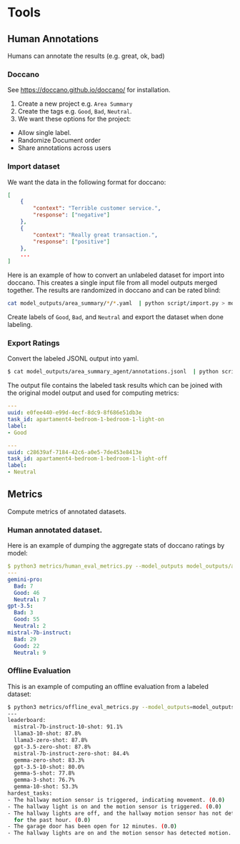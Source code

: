 # Tools

## Human Annotations

Humans can annotate the results (e.g. great, ok, bad)

### Doccano

See https://doccano.github.io/doccano/ for installation.

1. Create a new project e.g. `Area Summary`
1. Create the tags e.g. `Good`, `Bad`, `Neutral`.
1. We want these options for the project:
  - Allow single label.
  - Randomize Document order
  - Share annotations across users

### Import dataset

We want the data in the following format for doccano:

```json
[
    {
        "context": "Terrible customer service.",
        "response": ["negative"]
    },
    {
        "context": "Really great transaction.",
        "response": ["positive"]
    },
    ...
]
```

Here is an example of how to convert an unlabeled dataset for import into doccano. This
creates a single input file from all model outputs merged together. The results
are randomized in doccano and can be rated blind:

```bash
cat model_outputs/area_summary/*/*.yaml  | python script/import.py > model_outputs/area_summary/dataset.json
```

Create labels of `Good`, `Bad`, and `Neutral` and export the dataset when done labeling.

### Export Ratings

Convert the labeled JSONL output into yaml.

```bash
$ cat model_outputs/area_summary_agent/annotations.jsonl  | python script/export.py  > model_outputs/area_summary_agent/annotations.yaml
```

The output file contains the labeled task results which can be joined with the original
model output and used for computing metrics:

```yaml
---
uuid: e0fee440-e99d-4ecf-8dc9-8f686e51db3e
task_id: apartament4-bedroom-1-bedroom-1-light-on
label:
- Good

---
uuid: c28639af-7184-42c6-a0e5-7de453e8413e
task_id: apartament4-bedroom-1-bedroom-1-light-off
label:
- Neutral
```

## Metrics

Compute metrics of annotated datasets.

### Human annotated dataset.

Here is an example of dumping the aggregate stats of doccano ratings by model:

```yaml
$ python3 metrics/human_eval_metrics.py --model_outputs model_outputs/area_summary/
---
gemini-pro:
  Bad: 7
  Good: 46
  Neutral: 7
gpt-3.5:
  Bad: 3
  Good: 55
  Neutral: 2
mistral-7b-instruct:
  Bad: 29
  Good: 22
  Neutral: 9
```

### Offline Evaluation

This is an example of computing an offline evaluation from a labeled dataset:

```bash
$ python3 metrics/offline_eval_metrics.py --model_outputs=model_outputs/anomaly/
---
leaderboard:
  mistral-7b-instruct-10-shot: 91.1%
  llama3-10-shot: 87.8%
  llama3-zero-shot: 87.8%
  gpt-3.5-zero-shot: 87.8%
  mistral-7b-instruct-zero-shot: 84.4%
  gemma-zero-shot: 83.3%
  gpt-3.5-10-shot: 80.0%
  gemma-5-shot: 77.8%
  gemma-3-shot: 76.7%
  gemma-10-shot: 53.3%
hardest_tasks:
- The hallway motion sensor is triggered, indicating movement. (0.0)
- The hallway light is on and the motion sensor is triggered. (0.0)
- The hallway lights are off, and the hallway motion sensor has not detected any movement
  for the past hour. (0.0)
- The garage door has been open for 12 minutes. (0.0)
- The hallway lights are on and the motion sensor has detected motion. (11.11111111111111)
```
